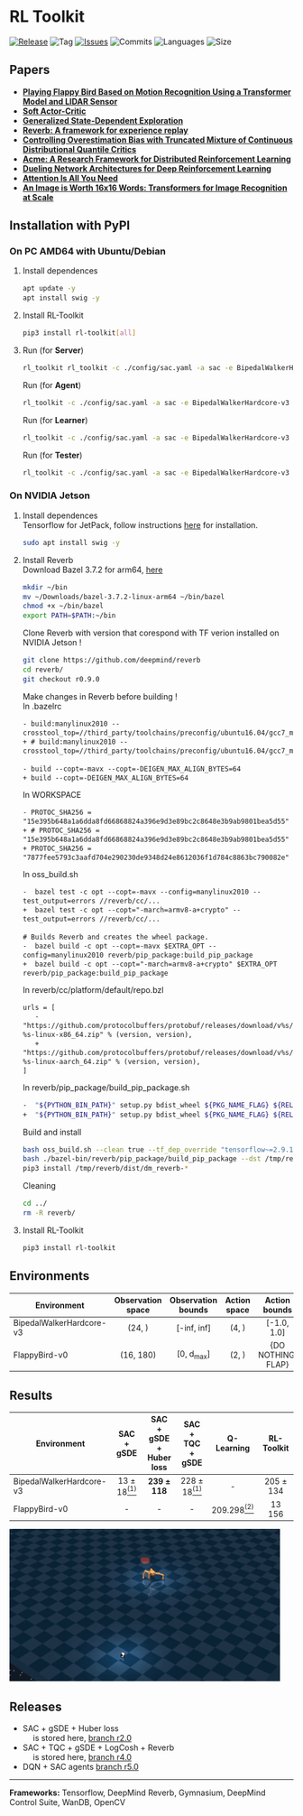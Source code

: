 # RL Toolkit

[![Release](https://img.shields.io/github/release/markub3327/rl-toolkit)](https://github.com/markub3327/rl-toolkit/releases)
![Tag](https://img.shields.io/github/v/tag/markub3327/rl-toolkit)
[![Issues](https://img.shields.io/github/issues/markub3327/rl-toolkit)](https://github.com/markub3327/rl-toolkit/issues)
![Commits](https://img.shields.io/github/commit-activity/w/markub3327/rl-toolkit)
![Languages](https://img.shields.io/github/languages/count/markub3327/rl-toolkit)
![Size](https://img.shields.io/github/repo-size/markub3327/rl-toolkit)

## Papers
  * [**Playing Flappy Bird Based on Motion Recognition Using a Transformer Model and LIDAR Sensor**](https://www.mdpi.com/1424-8220/24/6/1905)
  * [**Soft Actor-Critic**](https://arxiv.org/abs/1812.05905)
  * [**Generalized State-Dependent Exploration**](https://arxiv.org/abs/2005.05719)
  * [**Reverb: A framework for experience replay**](https://arxiv.org/abs/2102.04736)
  * [**Controlling Overestimation Bias with Truncated Mixture of Continuous Distributional Quantile Critics**](https://arxiv.org/abs/2005.04269)
  * [**Acme: A Research Framework for Distributed Reinforcement Learning**](https://arxiv.org/abs/2006.00979)
  * [**Dueling Network Architectures for Deep Reinforcement Learning**](https://arxiv.org/abs/1511.06581)
  * [**Attention Is All You Need**](https://arxiv.org/abs/1706.03762)
  * [**An Image is Worth 16x16 Words: Transformers for Image Recognition at Scale**](https://arxiv.org/abs/2010.11929)

## Installation with PyPI

### On PC AMD64 with Ubuntu/Debian

  1. Install dependences
      ```sh
      apt update -y
      apt install swig -y
      ```
  2. Install RL-Toolkit
      ```sh
      pip3 install rl-toolkit[all]
      ```
  3. Run (for **Server**)
      ```sh
      rl_toolkit rl_toolkit -c ./config/sac.yaml -a sac -e BipedalWalkerHardcore-v3 server
      ```
     Run (for **Agent**)
      ```sh
      rl_toolkit -c ./config/sac.yaml -a sac -e BipedalWalkerHardcore-v3 agent
      ```
     Run (for **Learner**)
      ```sh
      rl_toolkit -c ./config/sac.yaml -a sac -e BipedalWalkerHardcore-v3 learner --db_server 192.168.1.2
      ```
     Run (for **Tester**)
      ```sh
      rl_toolkit -c ./config/sac.yaml -a sac -e BipedalWalkerHardcore-v3 tester -f save/model/actor.h5
      ```
  
### On NVIDIA Jetson
 
  1. Install dependences
      <br>Tensorflow for JetPack, follow instructions [here](https://docs.nvidia.com/deeplearning/frameworks/install-tf-jetson-platform/index.html) for installation.
      
      ```sh
      sudo apt install swig -y
      ```
  2. Install Reverb
  <br>Download Bazel 3.7.2 for arm64, [here](https://github.com/bazelbuild/bazel)
      ```sh
      mkdir ~/bin
      mv ~/Downloads/bazel-3.7.2-linux-arm64 ~/bin/bazel
      chmod +x ~/bin/bazel
      export PATH=$PATH:~/bin
      ```
      Clone Reverb with version that corespond with TF verion installed on NVIDIA Jetson !
      ```sh
      git clone https://github.com/deepmind/reverb
      cd reverb/
      git checkout r0.9.0
      ```
      Make changes in Reverb before building !
      <br>In .bazelrc
      ```bazel
      - build:manylinux2010 --crosstool_top=//third_party/toolchains/preconfig/ubuntu16.04/gcc7_manylinux2010:toolchain
      + # build:manylinux2010 --crosstool_top=//third_party/toolchains/preconfig/ubuntu16.04/gcc7_manylinux2010:toolchain
 
      - build --copt=-mavx --copt=-DEIGEN_MAX_ALIGN_BYTES=64
      + build --copt=-DEIGEN_MAX_ALIGN_BYTES=64
      ```
      In WORKSPACE
      ```bazel
      - PROTOC_SHA256 = "15e395b648a1a6dda8fd66868824a396e9d3e89bc2c8648e3b9ab9801bea5d55"
      + # PROTOC_SHA256 = "15e395b648a1a6dda8fd66868824a396e9d3e89bc2c8648e3b9ab9801bea5d55"
      + PROTOC_SHA256 = "7877fee5793c3aafd704e290230de9348d24e8612036f1d784c8863bc790082e"
      ``` 
      In oss_build.sh
      ```bazel
      -  bazel test -c opt --copt=-mavx --config=manylinux2010 --test_output=errors //reverb/cc/...
      +  bazel test -c opt --copt="-march=armv8-a+crypto" --test_output=errors //reverb/cc/...
 
      # Builds Reverb and creates the wheel package.
      -  bazel build -c opt --copt=-mavx $EXTRA_OPT --config=manylinux2010 reverb/pip_package:build_pip_package
      +  bazel build -c opt --copt="-march=armv8-a+crypto" $EXTRA_OPT reverb/pip_package:build_pip_package
      ```
      In reverb/cc/platform/default/repo.bzl
      ```bazel 
      urls = [
         -        "https://github.com/protocolbuffers/protobuf/releases/download/v%s/protoc-%s-linux-x86_64.zip" % (version, version),
         +        "https://github.com/protocolbuffers/protobuf/releases/download/v%s/protoc-%s-linux-aarch_64.zip" % (version, version),
      ]
      ```

     In reverb/pip_package/build_pip_package.sh
     ```sh
     -  "${PYTHON_BIN_PATH}" setup.py bdist_wheel ${PKG_NAME_FLAG} ${RELEASE_FLAG} ${TF_VERSION_FLAG} --plat manylinux2010_x86_64 > /dev/null
     +  "${PYTHON_BIN_PATH}" setup.py bdist_wheel ${PKG_NAME_FLAG} ${RELEASE_FLAG} ${TF_VERSION_FLAG}  > /dev/null
      ```
      Build and install
      ```sh
      bash oss_build.sh --clean true --tf_dep_override "tensorflow~=2.9.1" --release --python "3.8"
      bash ./bazel-bin/reverb/pip_package/build_pip_package --dst /tmp/reverb/dist/ --release
      pip3 install /tmp/reverb/dist/dm_reverb-*
      ```
      Cleaning
      ```sh
      cd ../
      rm -R reverb/
      ```
  3. Install RL-Toolkit
      ```sh
      pip3 install rl-toolkit
      ```

## Environments

  | Environment              | Observation space |  Observation bounds  | Action space |   Action bounds    | Reward bounds |
  | ------------------------ |:-----------------:|:--------------------:|:------------:|:------------------:| :-----------: |
  | BipedalWalkerHardcore-v3 |      (24, )       |     [-inf, inf]      |    (4, )     |    [-1.0, 1.0]     | [-1.0, 1.0] |
  | FlappyBird-v0 |     (16, 180)     | [0, d<sub>max</sub>] |    (2, )     | {DO NOTHING, FLAP} | [-1.0, 1.0] |
  
## Results

  | Environment              |                                         SAC<br> + gSDE                                         | SAC<br> + gSDE<br>+ Huber loss |                                    SAC<br> + TQC<br> + gSDE                                     | Q-Learning | RL-Toolkit |
  | ------------------------ |:----------------------------------------------------------------------------------------------:|:------------------------------:|:-----------------------------------------------------------------------------------------------:|:----------:|:----------:|
  | BipedalWalkerHardcore-v3 | 13 ± 18[<sup>(1)</sup>](https://sb3-contrib.readthedocs.io/en/stable/modules/tqc.html#results) |         **239 ± 118**          | 228 ± 18[<sup>(1)</sup>](https://sb3-contrib.readthedocs.io/en/stable/modules/tqc.html#results) |     -      | 205 ± 134  |
  | FlappyBird-v0 |                                               -                                                |-|                                                -                                                |  209.298[<sup>(2)</sup>](https://arxiv.org/pdf/2003.09579)   |   13 156   |
  
![dm_ant_ball_sac](https://raw.githubusercontent.com/markub3327/rl-toolkit/master/img/dm_ant_ball_sac.gif)

## Releases

   * SAC + gSDE + Huber loss<br> &emsp; is stored here, [branch r2.0](https://github.com/markub3327/rl-toolkit/tree/r2.0)
   * SAC + TQC + gSDE + LogCosh + Reverb<br> &emsp; is stored here, [branch r4.0](https://github.com/markub3327/rl-toolkit/tree/r4.1)
   * DQN + SAC agents [branch r5.0](https://github.com/markub3327/rl-toolkit/r5.0)

----------------------------------

**Frameworks:** Tensorflow, DeepMind Reverb, Gymnasium, DeepMind Control Suite, WanDB, OpenCV
